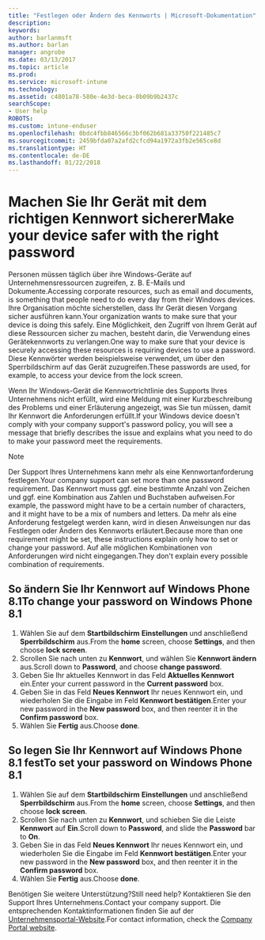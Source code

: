 ```yaml
---
title: "Festlegen oder Ändern des Kennworts | Microsoft-Dokumentation"
description: 
keywords: 
author: barlanmsft
ms.author: barlan
manager: angrobe
ms.date: 03/13/2017
ms.topic: article
ms.prod: 
ms.service: microsoft-intune
ms.technology: 
ms.assetid: c4801a78-580e-4e3d-beca-0b09b9b2437c
searchScope:
- User help
ROBOTS: 
ms.custom: intune-enduser
ms.openlocfilehash: 0bdc4fbb846566c3bf062b681a33750f221485c7
ms.sourcegitcommit: 2459bfda07a2afd2cfcd94a1972a3fb2e565ce8d
ms.translationtype: HT
ms.contentlocale: de-DE
ms.lasthandoff: 01/22/2018
---
```

# <a name="make-your-device-safer-with-the-right-password"></a><span data-ttu-id="e8a8a-102">Machen Sie Ihr Gerät mit dem richtigen Kennwort sicherer</span><span class="sxs-lookup"><span data-stu-id="e8a8a-102">Make your device safer with the right password</span></span>

<span data-ttu-id="e8a8a-103">Personen müssen täglich über ihre Windows-Geräte auf Unternehmensressourcen zugreifen, z. B. E-Mails und Dokumente.</span><span class="sxs-lookup"><span data-stu-id="e8a8a-103">Accessing corporate resources, such as email and documents, is something that people need to do every day from their Windows devices.</span></span> <span data-ttu-id="e8a8a-104">Ihre Organisation möchte sicherstellen, dass Ihr Gerät diesen Vorgang sicher ausführen kann.</span><span class="sxs-lookup"><span data-stu-id="e8a8a-104">Your organization wants to make sure that your device is doing this safely.</span></span> <span data-ttu-id="e8a8a-105">Eine Möglichkeit, den Zugriff von Ihrem Gerät auf diese Ressourcen sicher zu machen, besteht darin, die Verwendung eines Gerätekennworts zu verlangen.</span><span class="sxs-lookup"><span data-stu-id="e8a8a-105">One way to make sure that your device is securely accessing these resources is requiring devices to use a password.</span></span> <span data-ttu-id="e8a8a-106">Diese Kennwörter werden beispielsweise verwendet, um über den Sperrbildschirm auf das Gerät zuzugreifen.</span><span class="sxs-lookup"><span data-stu-id="e8a8a-106">These passwords are used, for example, to access your device from the lock screen.</span></span>

<span data-ttu-id="e8a8a-107">Wenn Ihr Windows-Gerät die Kennwortrichtlinie des Supports Ihres Unternehmens nicht erfüllt, wird eine Meldung mit einer Kurzbeschreibung des Problems und einer Erläuterung angezeigt, was Sie tun müssen, damit Ihr Kennwort die Anforderungen erfüllt.</span><span class="sxs-lookup"><span data-stu-id="e8a8a-107">If your Windows device doesn't comply with your company support's password policy, you will see a message that briefly describes the issue and explains what you need to do to make your password meet the requirements.</span></span>

> [!Note]
> <span data-ttu-id="e8a8a-108">Der Support Ihres Unternehmens kann mehr als eine Kennwortanforderung festlegen.</span><span class="sxs-lookup"><span data-stu-id="e8a8a-108">Your company support can set more than one password requirement.</span></span> <span data-ttu-id="e8a8a-109">Das Kennwort muss ggf. eine bestimmte Anzahl von Zeichen und ggf. eine Kombination aus Zahlen und Buchstaben aufweisen.</span><span class="sxs-lookup"><span data-stu-id="e8a8a-109">For example, the password might have to be a certain number of characters, and it might have to be a mix of numbers and letters.</span></span> <span data-ttu-id="e8a8a-110">Da mehr als eine Anforderung festgelegt werden kann, wird in diesen Anweisungen nur das Festlegen oder Ändern des Kennworts erläutert.</span><span class="sxs-lookup"><span data-stu-id="e8a8a-110">Because more than one requirement might be set, these instructions explain only how to set or change your password.</span></span> <span data-ttu-id="e8a8a-111">Auf alle möglichen Kombinationen von Anforderungen wird nicht eingegangen.</span><span class="sxs-lookup"><span data-stu-id="e8a8a-111">They don't explain every possible combination of requirements.</span></span>

## <a name="to-change-your-password-on-windows-phone-81"></a><span data-ttu-id="e8a8a-112">So ändern Sie Ihr Kennwort auf Windows Phone 8.1</span><span class="sxs-lookup"><span data-stu-id="e8a8a-112">To change your password on Windows Phone 8.1</span></span>

1. <span data-ttu-id="e8a8a-113">Wählen Sie auf dem **Startbildschirm** **Einstellungen** und anschließend **Sperrbildschirm** aus.</span><span class="sxs-lookup"><span data-stu-id="e8a8a-113">From the **home** screen, choose **Settings**, and then choose **lock screen**.</span></span>
2. <span data-ttu-id="e8a8a-114">Scrollen Sie nach unten zu **Kennwort**, und wählen Sie **Kennwort ändern** aus.</span><span class="sxs-lookup"><span data-stu-id="e8a8a-114">Scroll down to **Password**, and choose **change password**.</span></span>
3. <span data-ttu-id="e8a8a-115">Geben Sie Ihr aktuelles Kennwort in das Feld **Aktuelles Kennwort** ein.</span><span class="sxs-lookup"><span data-stu-id="e8a8a-115">Enter your current password in the **Current password** box.</span></span>
4. <span data-ttu-id="e8a8a-116">Geben Sie in das Feld **Neues Kennwort** Ihr neues Kennwort ein, und wiederholen Sie die Eingabe im Feld **Kennwort bestätigen**.</span><span class="sxs-lookup"><span data-stu-id="e8a8a-116">Enter your new password in the **New password** box, and then reenter it in the **Confirm password** box.</span></span>
4. <span data-ttu-id="e8a8a-117">Wählen Sie **Fertig** aus.</span><span class="sxs-lookup"><span data-stu-id="e8a8a-117">Choose **done**.</span></span>

## <a name="to-set-your-password-on-windows-phone-81"></a><span data-ttu-id="e8a8a-118">So legen Sie Ihr Kennwort auf Windows Phone 8.1 fest</span><span class="sxs-lookup"><span data-stu-id="e8a8a-118">To set your password on Windows Phone 8.1</span></span>

1. <span data-ttu-id="e8a8a-119">Wählen Sie auf dem **Startbildschirm** **Einstellungen** und anschließend **Sperrbildschirm** aus.</span><span class="sxs-lookup"><span data-stu-id="e8a8a-119">From the **home** screen, choose **Settings**, and then choose **lock screen**.</span></span>
2. <span data-ttu-id="e8a8a-120">Scrollen Sie nach unten zu **Kennwort**, und schieben Sie die Leiste **Kennwort** auf **Ein**.</span><span class="sxs-lookup"><span data-stu-id="e8a8a-120">Scroll down to **Password**, and slide the **Password** bar to **On**.</span></span>
3. <span data-ttu-id="e8a8a-121">Geben Sie in das Feld **Neues Kennwort** Ihr neues Kennwort ein, und wiederholen Sie die Eingabe im Feld **Kennwort bestätigen**.</span><span class="sxs-lookup"><span data-stu-id="e8a8a-121">Enter your new password in the **New password** box, and then reenter it in the **Confirm password** box.</span></span>
4. <span data-ttu-id="e8a8a-122">Wählen Sie **Fertig** aus.</span><span class="sxs-lookup"><span data-stu-id="e8a8a-122">Choose **done**.</span></span>

<span data-ttu-id="e8a8a-123">Benötigen Sie weitere Unterstützung?</span><span class="sxs-lookup"><span data-stu-id="e8a8a-123">Still need help?</span></span> <span data-ttu-id="e8a8a-124">Kontaktieren Sie den Support Ihres Unternehmens.</span><span class="sxs-lookup"><span data-stu-id="e8a8a-124">Contact your company support.</span></span> <span data-ttu-id="e8a8a-125">Die entsprechenden Kontaktinformationen finden Sie auf der [Unternehmensportal-Website](https://portal.manage.microsoft.com#HelpDeskDialog).</span><span class="sxs-lookup"><span data-stu-id="e8a8a-125">For contact information, check the [Company Portal website](https://portal.manage.microsoft.com#HelpDeskDialog).</span></span>
